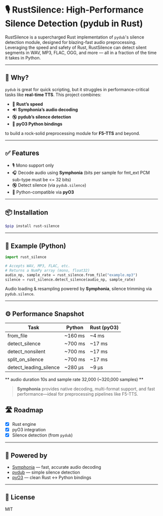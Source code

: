 # 🎙️ RustSilence: High-Performance Silence Detection (pydub in Rust)

RustSilence is a supercharged Rust implementation of `pydub`'s silence detection module, designed for blazing-fast audio preprocessing. Leveraging the speed and safety of Rust, RustSilence can detect silent segments in WAV, MP3, FLAC, OGG, and more — all in a fraction of the time it takes in Python.

---

## 🚀 Why?

`pydub` is great for quick scripting, but it struggles in performance-critical tasks like **real-time TTS**. This project combines:

- 🦀 **Rust’s speed**
- 🔊 **Symphonia’s audio decoding**
- 🔇 **pydub’s silence detection**
- 🐍 **pyO3 Python bindings**

to build a rock-solid preprocessing module for **F5-TTS** and beyond.

---

## ✅ Features
- 🎙️ Mono support only
- 🎧 Decode audio using **Symphonia**  (bits per sample for fmt_ext PCM sub-type must be <= 32 bits)
- 🔇 Detect silence (via `pydub.silence`)  
- 🐍 Python-compatible via **pyO3**

---

## 📦 Installation

```bash
$pip install rust-silence
```

---

## 🧪 Example (Python)

```python
import rust_silence

# Accepts WAV, MP3, FLAC, etc.
# Returns a NumPy array (mono, float32)
audio_np, sample_rate = rust_silence.from_file("example.mp3")
silence = rust_silence.detect_silence(audio_np, sample_rate)
```
Audio loading & resampling powered by **Symphonia**, silence trimming via `pydub.silence`.

---

## ⚙️ Performance Snapshot

| Task                     |    Python    |   Rust (pyO3)  |
|--------------------------|--------------|----------------|
| from_file                |    ~160 ms   |     ~4 ms      |
| detect_silence           |    ~700 ms   |     ~17 ms     |
| detect_nonsilent         |    ~700 ms   |     ~17 ms     |
| split_on_silence         |    ~700 ms   |     ~17 ms     |
| detect_leading_silence   |    ~280 μs   |     ~9 μs      |

** audio duration 10s and sample rate 32,000 (~320,000 samples) **

> **Symphonia** provides native decoding, multi-format support, and fast performance—ideal for preprocessing pipelines like F5-TTS.


## 🛣 Roadmap

- [x] Rust engine
- [x] pyO3 integration
- [x] Silence detection (from `pydub`)  

---

## 🧠 Powered by

- [Symphonia](https://github.com/pdeljanov/Symphonia) — fast, accurate audio decoding  
- [pydub](https://github.com/jiaaro/pydub) — simple silence detection  
- [pyO3](https://github.com/PyO3/pyo3) — clean Rust ↔ Python bindings  

---

## 📜 License

MIT 
